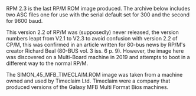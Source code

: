 RPM 2.3 is the last RP/M ROM image produced. The archive below includes two ASC files one for use with the serial default set for 300 and the second for 9600 baud.

This version 2.2 of RP/M was (supposedly) never released, the version numbers leapt from V2.1 to V2.3 to avoid confusion with version 2.2 of CP/M, this was confirmed in an article written for 80-bus news by RP/M's creator Richard Beal (80-BUS vol. 3 iss. 6 p. 9). However, the image here was discovered on a Multi-Board machine in 2019 and attempts to boot in a different way to the normal RP/M.

The SIMON_45_MFB_TIMECLAIM.ROM image was taken from a machine owned and used by Timeclaim Ltd. Timeclaim were a company that produced versions of the Galaxy MFB Multi Format Bios machines.
